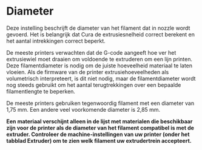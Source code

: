 Diameter
====
Deze instelling beschrijft de diameter van het filament dat in nozzle wordt gevoerd. Het is belangrijk dat Cura de extrusiesnelheid correct berekent en het aantal intrekkingen correct beperkt.

De meeste printers verwachten dat de G-code aangeeft hoe ver het extrusiewiel moet draaien om voldoende te extruderen om een lijn printen. Deze filamentdiameter is nodig om de juiste hoeveelheid materiaal te laten vloeien. Als de firmware van de printer extrusiehoeveelheden als volumetrisch interpreteert, is dit niet nodig, maar de filamentdiameter wordt nog steeds gebruikt om het aantal terugtrekkingen over een bepaalde filamentlengte te beperken.

De meeste printers gebruiken tegenwoordig filament met een diameter van 1,75 mm. Een andere veel voorkomende diameter is 2,85 mm.

**Een materiaal verschijnt alleen in de lijst met materialen die beschikbaar zijn voor de printer als de diameter van het filament compatibel is met de extruder. Controleer de machine-instellingen van uw printer (onder het tabblad Extruder) om te zien welk filament uw extrudertrein accepteert.**